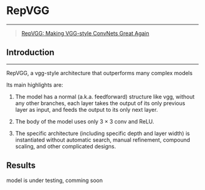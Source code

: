 # RepVGG

***
> [RepVGG: Making VGG-style ConvNets Great Again](https://arxiv.org/pdf/2101.03697.pdf)

## Introduction

***
RepVGG, a vgg-style architecture that outperforms many complex models

Its main highlights are:

1) The model has a normal (a.k.a. feedforward) structure like vgg, without any other branches, each layer takes the
   output of its only previous layer as input, and feeds the output to its only next layer.

2) The body of the model uses only 3 × 3 conv and ReLU.

3) The specific architecture (including specific depth and layer width) is instantiated without automatic search, manual
   refinement, compound scaling, and other complicated designs.

## Results
model is under testing, comming soon
  ```
